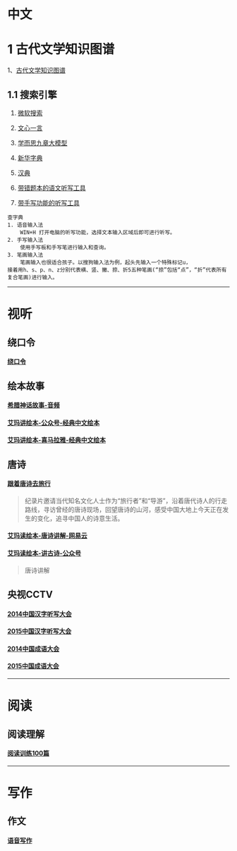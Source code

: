 
# 中文

# 1 古代文学知识图谱

1、[古代文学知识图谱](https://cnkgraph.com/)


## 1.1 搜索引擎
1. [微软搜索](https://cn.bing.com/?scope=web&FORM=ANNTH1&pc=LCTS)
2. [文心一言](https://yiyan.baidu.com/)
3. [学而思九章大模型](https://playground.xes1v1.cn/MathGPT)
4. [新华字典](https://zidian.gushici.net/)
6. [汉典](https://www.zdic.net/)

7. [带错题本的语文听写工具](https://namibox.com/dictation/dolist?url_content=tape3b/002001_%E8%AF%AD%E6%96%87%EF%BC%88%E4%BA%BA%E6%95%99%E7%BB%9F%E7%BC%96%E7%89%88%EF%BC%89/dictation)
8. [带手写功能的听写工具](https://superb-alpaca-bd830f.netlify.app/)
   

```
查字典
1. 语音输入法
    WIN+H 打开电脑的听写功能，选择文本输入区域后即可进行听写。
2. 手写输入法
    使用手写板和手写笔进行输入和查询。
3. 笔画输入法
    笔画输入也很适合孩子。以搜狗输入法为例，起头先输入一个特殊标记u，
接着用h、s、p、n、z分别代表横、竖、撇、捺、折5五种笔画(“捺”包括“点”，“折”代表所有复合笔画)进行输入。
```


---
# 视听

## 绕口令
#### [绕口令](https://mp.bookln.cn/book.htm?id=61492&sign=64c7d1) 

## 绘本故事
#### [希腊神话故事-音频](https://mp.bookln.cn/qr.html?crcode=120F5J0ME4E&_loginTime=1678022108241) 
#### [艾玛讲绘本-公众号-经典中文绘本](https://mp.weixin.qq.com/s/YHSPrE1T7_8cpvu_znaotg) 
#### [艾玛讲绘本-喜马拉雅-经典中文绘本](https://www.ximalaya.com/ertong/3049952/)

## 唐诗
#### [跟着唐诗去旅行](https://tv.cctv.com/2021/11/23/VIDERujKUpPhDLC736XYPJZV211123.shtml)
> 纪录片邀请当代知名文化人士作为“旅行者”和“导游”，沿着唐代诗人的行走路线，寻访曾经的唐诗现场，回望唐诗的山河，感受中国大地上今天正在发生的变化，追寻中国人的诗意生活。
#### [艾玛读绘本-唐诗讲解-网易云](https://music.163.com/#/djradio?id=987271226)
#### [艾玛读绘本-讲古诗-公众号](https://mp.weixin.qq.com/s/avKMH8gRD9qOuS_9rK-zJw)
> 唐诗讲解

## 央视CCTV
#### [2014中国汉字听写大会](https://tv.cctv.com/2014/07/13/VIDE1405264154557388.shtml?spm=C55953877151.PXXwefeHcOAR.0.0)
#### [2015中国汉字听写大会](https://tv.cctv.com/2015/09/11/VIDE1441983617384313.shtml?spm=C55953877151.PXXwefeHcOAR.0.0)
#### [2014中国成语大会](https://tv.cctv.com/2014/04/18/VIDE1397833020703940.shtml?spm=C55953877151.PXXwefeHcOAR.0.0)
#### [2015中国成语大会](https://tv.cctv.com/2015/11/20/VIDE1448027832301230.shtml?spm=C55953877151.PXXwefeHcOAR.0.0)


---
# 阅读
## 阅读理解
#### [阅读训练100篇](https://mp1.bookln.cn/book.htm?id=351441&sign=9e8b7e&wxParamQr=1&_rand=1706703800787&share_=184036282) 

---
# 写作
## 作文

#### [语音写作]() 




